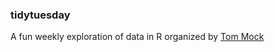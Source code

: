 ### tidytuesday

A fun weekly exploration of data in R organized by [Tom Mock](https://github.com/rfordatascience/tidytuesday)